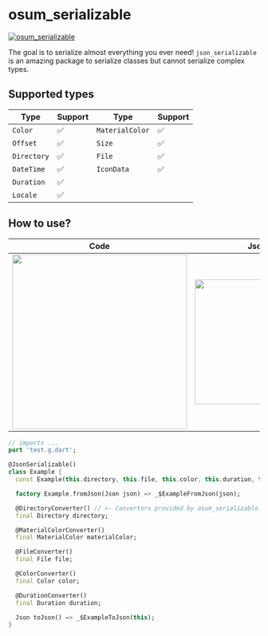 # osum_serializable

[![osum_serializable](https://github.com/aswinmurali-io/osum_serializable/actions/workflows/osum_serializable.yaml/badge.svg)](https://github.com/aswinmurali-io/osum_serializable/actions/workflows/osum_serializable.yaml)

The goal is to serialize almost everything you ever need! `json_serializable` is an amazing package to serialize classes but cannot serialize complex types.

## Supported types

|Type|Support|Type|Support|
|---|---|---|---|
|`Color`|✅|`MaterialColor`|✅|
|`Offset`|✅|`Size`|✅|
|`Directory`|✅|`File`|✅|
|`DateTime`|✅|`IconData`|✅|
|`Duration`|✅|
|`Locale` |✅|


## How to use?

|Code|Json|
|----|----|
| <img width="350" src="https://user-images.githubusercontent.com/47299190/191183909-945166ce-ebd8-475c-8983-bbfb4a9377f6.png"/> | <img width="250" src="https://user-images.githubusercontent.com/47299190/191183957-be602b49-187a-4064-9578-d3fdd0cd5c50.png"/> |

```dart
// imports ...
part 'test.g.dart';

@JsonSerializable()
class Example {
  const Example(this.directory, this.file, this.color, this.duration, this.materialColor);

  factory Example.fromJson(Json json) => _$ExampleFromJson(json);

  @DirectoryConverter() // <- Convertors provided by osum_serializable!
  final Directory directory;

  @MaterialColorConverter()
  final MaterialColor materialColor;

  @FileConverter()
  final File file;

  @ColorConverter()
  final Color color;

  @DurationConverter()
  final Duration duration;

  Json toJson() => _$ExampleToJson(this);
}
```

